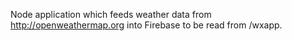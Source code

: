 Node application which feeds weather data from http://openweathermap.org into Firebase to be read from /wxapp.
